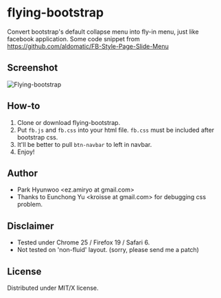flying-bootstrap
================

Convert bootstrap's default collapse menu into fly-in menu, just like facebook application.
Some code snippet from https://github.com/aldomatic/FB-Style-Page-Slide-Menu


Screenshot
----------

![Flying-bootstrap](https://raw.github.com/lqez/pastebin/master/img/flying-bootstrap.jpg "Screenshot of flying-bootstrap")


How-to
------

 1. Clone or download flying-bootstrap.
 2. Put `fb.js` and `fb.css` into your html file. `fb.css` must be included after bootstrap css.
 3. It'll be better to pull `btn-navbar` to left in navbar. 
 4. Enjoy!


Author
------
- Park Hyunwoo \<ez.amiryo at gmail.com\>
- Thanks to Eunchong Yu \<kroisse at gmail.com\> for debugging css problem.


Disclaimer
----------

- Tested under Chrome 25 / Firefox 19 / Safari 6.
- Not tested on 'non-fluid' layout. (sorry, please send me a patch)


License
-------

Distributed under MIT/X license. 
